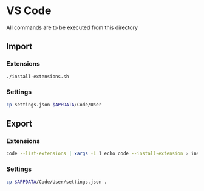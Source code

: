 # VS Code

All commands are to be executed from this directory

## Import

### Extensions

``` bash
./install-extensions.sh
```

### Settings

``` bash
cp settings.json $APPDATA/Code/User
```

## Export

### Extensions

``` bash
code --list-extensions | xargs -L 1 echo code --install-extension > install-extensions.sh
```

### Settings

``` bash
cp $APPDATA/Code/User/settings.json .
```
